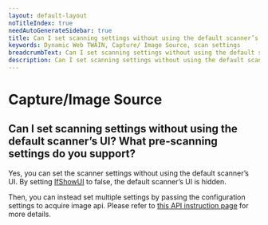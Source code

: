 ```yaml
---
layout: default-layout
noTitleIndex: true
needAutoGenerateSidebar: true
title: Can I set scanning settings without using the default scanner’s UI? What pre-scanning settings do you support?
keywords: Dynamic Web TWAIN, Capture/ Image Source, scan settings
breadcrumbText: Can I set scanning settings without using the default scanner’s UI? What pre-scanning settings do you support?
description: Can I set scanning settings without using the default scanner’s UI? What pre-scanning settings do you support?
---
```


# Capture/Image Source

## Can I set scanning settings without using the default scanner’s UI? What pre-scanning settings do you support?

Yes, you can set the scanner settings without using the default scanner’s UI. By setting <a href="https://www.dynamsoft.com/web-twain/docs-archive/v17.2.1/info/api/WebTwain_Acquire.html?ver=17.2.1#ifshowui" target="_blank">IfShowUI</a> to false, the default scanner’s UI is hidden.

Then, you can instead set multiple settings by passing the configuration settings to acquire image api. Please refer to <a href="https://www.dynamsoft.com/web-twain/docs-archive/v17.2.1/info/api/WebTwain_Acquire.html?ver=17.2.1#acquireimage" target="_blank">this API instruction page</a> for more details.
